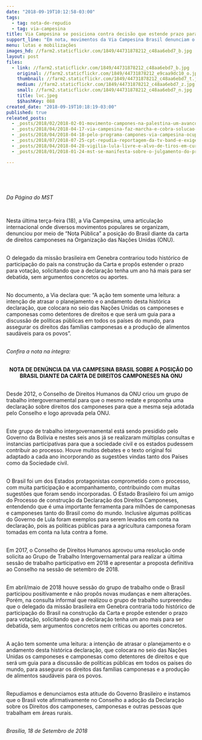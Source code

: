 ```yaml
---
date: "2018-09-19T10:12:58-03:00"
tags:
  - tag: nota-de-repudio
  - tag: via-campesina
title: Via Campesina se posiciona contra decisão que estende prazo para votação da “Carta de Direitos Camponeses na ONU”
support_line: "Em nota, movimentos da Via Campesina Brasil denunciam o governo brasileiro"
menu: lutas e mobilizações
images_hd: //farm2.staticflickr.com/1849/44731878212_c48aa6ebd7_b.jpg
layout: post
files:
  - link: //farm2.staticflickr.com/1849/44731878212_c48aa6ebd7_b.jpg
    original: //farm2.staticflickr.com/1849/44731878212_e9caa9dc10_o.jpg
    thumbnail: //farm2.staticflickr.com/1849/44731878212_c48aa6ebd7_t.jpg
    medium: //farm2.staticflickr.com/1849/44731878212_c48aa6ebd7_z.jpg
    small: //farm2.staticflickr.com/1849/44731878212_c48aa6ebd7_n.jpg
    title: lvc.jpeg
    $$hashKey: 088
created_date: "2018-09-19T10:18:19-03:00"
published: true
releated_posts:
  - _posts/2018/02/2018-02-01-movimento-campones-na-palestina-um-avanco-chave-para-a-defesa-da-justica-social.md
  - _posts/2018/04/2018-04-17-via-campesina-faz-marcha-e-cobra-solucao-para-problemas-da-estiagem-na-regiao-sul-do-rs.md
  - _posts/2018/04/2018-04-18-pelo-programa-campones-via-campesina-ocupa-sdr-em-porto-alegre-rs.md
  - _posts/2018/07/2018-07-25-cpt-repudia-reportagem-da-tv-band-e-exige-direito-de-resposta.md
  - _posts/2018/04/2018-04-28-vigilia-lula-livre-e-alvo-de-tiros-em-curitiba.md
  - _posts/2018/01/2018-01-24-mst-se-manifesta-sobre-o-julgamento-do-presidente-lula-no-trf-4.md

---
```

<p>&nbsp;</p>

<p>&nbsp;</p>

<p><em>Da P&aacute;gina do MST</em></p>

<p>&nbsp;</p>

<p>Nesta &uacute;ltima ter&ccedil;a-feira (18), a Via Campesina, uma articula&ccedil;&atilde;o internacional onde diversos movimentos populares se organizam, denunciou por meio de &ldquo;Nota P&uacute;blica&rdquo; a posi&ccedil;&atilde;o do Brasil diante da carta de direitos camponeses na Organiza&ccedil;&atilde;o das Na&ccedil;&otilde;es Unidas (ONU).&nbsp;</p>

<p><br />
O delegado da miss&atilde;o brasileira em Genebra contrariou&nbsp;todo hist&oacute;rico de participa&ccedil;&atilde;o do pa&iacute;s&nbsp;na constru&ccedil;&atilde;o da Carta e prop&ocirc;s estender o prazo para vota&ccedil;&atilde;o, solicitando que a declara&ccedil;&atilde;o tenha um ano h&aacute; mais para ser debatida, sem argumentos concretos&nbsp;ou aportes.</p>

<p><br />
No documento, a Via declara que: &ldquo;A a&ccedil;&atilde;o tem somente uma leitura: a inten&ccedil;&atilde;o de atrasar o planejamento e o andamento desta hist&oacute;rica declara&ccedil;&atilde;o, que colocara no seio das Na&ccedil;&otilde;es Unidas os camponeses e camponesas como detentores de direitos e que ser&aacute; um guia para a discuss&atilde;o de pol&iacute;ticas p&uacute;blicas em todos os pa&iacute;ses do mundo, para assegurar os direitos das fam&iacute;lias camponesas e a produ&ccedil;&atilde;o de alimentos saud&aacute;veis para os povos&rdquo;.</p>

<p><br />
<em>Confira a nota na &iacute;ntegra:</em></p>

<p style="text-align: center;"><br />
<strong>NOTA DE DEN&Uacute;NCIA DA VIA CAMPESINA BRASIL SOBRE A POSI&Ccedil;&Atilde;O DO BRASIL DIANTE DA CARTA DE DIREITOS CAMPONESES NA ONU</strong></p>

<p><br />
Desde 2012, o Conselho de Direitos Humanos da ONU criou um grupo de trabalho intergovernamental para que o mesmo redate e proponha uma declara&ccedil;&atilde;o sobre direitos dos camponeses para que a mesma seja adotada pelo Conselho e logo aprovada pela ONU.</p>

<p><br />
Este grupo de trabalho intergovernamental est&aacute; sendo presidido pelo Governo da Bol&iacute;via e nestes seis anos j&aacute; se realizaram m&uacute;ltiplas consultas e instancias participativas para que a sociedade civil e os estados pudessem contribuir ao processo. Houve muitos debates e o texto original foi adaptado a cada ano incorporando as sugest&otilde;es vindas tanto dos Pa&iacute;ses como da Sociedade civil.</p>

<p><br />
O Brasil foi um dos Estados protagonistas comprometido com o processo, com muita participa&ccedil;&atilde;o e acompanhamento, contribuindo com muitas sugest&otilde;es que foram sendo incorporadas. O Estado Brasileiro foi um amigo do Processo de constru&ccedil;&atilde;o da Declara&ccedil;&atilde;o dos Direitos Camponeses, entendendo que &eacute; uma importante ferramenta para milh&otilde;es de camponesas e camponeses tanto do Brasil como do mundo. Inclusive algumas pol&iacute;ticas do Governo de Lula foram exemplos para serem levados em conta na declara&ccedil;&atilde;o, pois as pol&iacute;ticas p&uacute;blicas para a agricultura camponesa foram tomadas em conta na luta contra a fome.</p>

<p><br />
Em 2017, o Conselho de Direitos Humanos aprovou uma resolu&ccedil;&atilde;o onde solicita ao Grupo de Trabalho Intergovernamental para realizar a &uacute;ltima sess&atilde;o de trabalho participativo em 2018 e apresentar a proposta definitiva ao Conselho na sess&atilde;o de setembro de 2018.</p>

<p><br />
Em abril/maio de 2018 houve sess&atilde;o do grupo de trabalho onde o Brasil participou positivamente e n&atilde;o prop&ocirc;s novas mudan&ccedil;as e nem altera&ccedil;&otilde;es. Por&eacute;m, na consulta informal que realizou o grupo de trabalho surpreendeu que o delegado da miss&atilde;o brasileira em Genebra contraria todo hist&oacute;rico de participa&ccedil;&atilde;o do Brasil na constru&ccedil;&atilde;o da Carta e prop&otilde;e estender o prazo para vota&ccedil;&atilde;o, solicitando que a declara&ccedil;&atilde;o tenha um ano mais para ser debatida, sem argumentos concretos nem cr&iacute;ticas ou aportes concretos.</p>

<p><br />
A a&ccedil;&atilde;o tem somente uma leitura: a inten&ccedil;&atilde;o de atrasar o planejamento e o andamento desta hist&oacute;rica declara&ccedil;&atilde;o, que colocara no seio das Na&ccedil;&otilde;es Unidas os camponeses e camponesas como detentores de direitos e que ser&aacute; um guia para a discuss&atilde;o de pol&iacute;ticas p&uacute;blicas em todos os pa&iacute;ses do mundo, para assegurar os direitos das fam&iacute;lias camponesas e a produ&ccedil;&atilde;o de alimentos saud&aacute;veis para os povos.</p>

<p><br />
Repudiamos e denunciamos esta atitude do Governo Brasileiro e instamos que o Brasil vote afirmativamente no Conselho a ado&ccedil;&atilde;o da Declara&ccedil;&atilde;o sobre os Direitos dos camponeses, camponesas e outras pessoas que trabalham em &aacute;reas rurais.</p>

<p><br />
<em>Bras&iacute;lia, 18 de Setembro de 2018</em></p>

<p>&nbsp;</p>

<p>&nbsp;</p>
